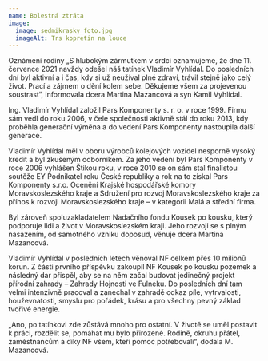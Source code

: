 ```yaml
---
name: Bolestná ztráta
image:
  image: sedmikrasky_foto.jpg
  imageAlt: Trs kopretin na louce
---
```

Oznámení rodiny
„S hlubokým zármutkem v srdci oznamujeme, že dne 11. července 2021 navždy odešel náš
tatínek Vladimír Vyhlídal. Do posledních dní byl aktivní a i čas, kdy si už neužíval plné zdraví, trávil stejně
jako celý život. Prací a zájmem o dění kolem sebe. Děkujeme všem za projevenou soustrast“,
informovala dcera Martina Mazancová a syn Kamil Vyhlídal.


Ing. Vladimír Vyhlídal založil Pars Komponenty s. r. o. v roce 1999. Firmu sám vedl do roku
2006, v čele společnosti aktivně stál do roku 2013, kdy proběhla generační výměna a do vedení Pars
Komponenty nastoupila další generace.


Vladimír Vyhlídal měl v oboru výrobců kolejových vozidel nesporně vysoký kredit a byl
zkušeným odborníkem. Za jeho vedení byl Pars Komponenty v roce 2006 vyhlášen Štikou roku, v roce
2010 se on sám stal finalistou soutěže EY Podnikatel roku České republiky a rok na to získal Pars
Komponenty s.r.o. Ocenění Krajské hospodářské komory Moravskoslezského kraje a Sdružení pro
rozvoj Moravskoslezského kraje za přínos k rozvoji Moravskoslezského kraje – v kategorii Malá a
střední firma.


Byl zároveň spoluzakladatelem Nadačního fondu Kousek po kousku, který podporuje lidi a život
v Moravskoslezském kraji. Jeho rozvoji se s plným nasazením, od samotného vzniku doposud, věnuje
dcera Martina Mazancová.


Vladimír Vyhlídal v posledních letech věnoval NF celkem přes 10 milionů korun. Z části prvního
příspěvku zakoupil NF Kousek po kousku pozemek a následný dar přispěl, aby se na něm začal budovat
jedinečný projekt přírodní zahrady – Zahrady Hojnosti ve Fulneku. Do posledních dní tam velmi
intenzivně pracoval a zanechal v zahradě odkaz píle, vytrvalosti, houževnatosti, smyslu pro pořádek,
krásu a pro všechny pevný základ tvořivé energie.


„Ano, po tatínkovi zde zůstává mnoho pro ostatní. V životě se uměl postavit k práci, rozdělit
se, pomáhat mu bylo přirozené. Rodině, okruhu přátel, zaměstnancům a díky NF všem, kteří pomoc
potřebovali“, dodala M. Mazancová.